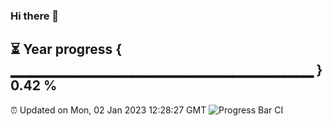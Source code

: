 ### Hi there 👋
⏳ Year progress { ▁▁▁▁▁▁▁▁▁▁▁▁▁▁▁▁▁▁▁▁▁▁▁▁▁▁▁▁▁▁ } 0.42 %
---
⏰ Updated on Mon, 02 Jan 2023 12:28:27 GMT
![Progress Bar CI](https://github.com/liununu/liununu/workflows/Progress%20Bar%20CI/badge.svg)

